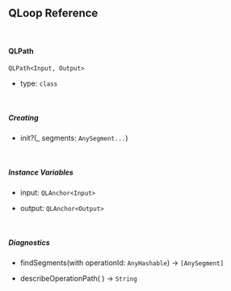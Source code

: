 
## QLoop Reference

<br />

#### QLPath

`QLPath<Input, Output>`

- type: `class`


<br />

##### Creating

- init?(_ segments: `AnySegment...`)


<br />

##### Instance Variables

- input: `QLAnchor<Input>`

- output: `QLAnchor<Output>`



<br />

##### Diagnostics

- findSegments(with operationId: `AnyHashable`) -> `[AnySegment]`

- describeOperationPath( ) -> `String`
